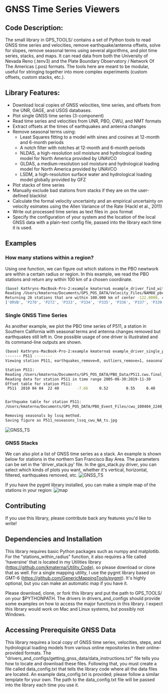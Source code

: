 # GNSS Time Series Viewers

## Code Description: 
The small library in GPS_TOOLS/ contains a set of Python tools to read GNSS time series and velocities, remove earthquake/antenna offsets, solve for slopes, remove seasonal terms using several algorithms, and plot time series, stacks, and maps.  It can read data from both the University of Nevada Reno (.tenv3) and the Plate Boundary Observatory / Network Of The Americas (.pos) formats. The tools here are meant to be modular, useful for stringing together into more complex experiments (custom offsets, custom stacks, etc.).  


## Library Features:
* Download local copies of GNSS velocities, time series, and offsets from the UNR, GAGE, and USGS databases. 
* Plot single GNSS time series (3-component)
* Read time series and velocities from UNR, PBO, CWU, and NMT formats
* Extract offsets at the times of earthquakes and antenna changes
* Remove seasonal terms using: 
	* Least Squares fitting to a model with sines and cosines at 12-month and 6-month periods
	* A notch filter with notches at 12-month and 6-month periods
	* NLDAS, a high-resolution soil moisture and hydrological loading model for North America provided by UNAVCO
	* GLDAS, a medium-resolution soil moisture and hydrological loading model for North America provided by UNAVCO
	* LSDM, a high-resolution surface water and hydrological loading model globally provided by GFZ
* Plot stacks of time series
* Manually exclude bad stations from stacks if they are on the user-defined blacklist
* Calculate the formal velocity uncertainty and an empirical uncertainty on velocity esimates using the Allen Variance of the Rate (Hackl et al., 2011)
* Write out processed time series as text files in .pos format
* Specify the configuration of your system and the location of the local GNSS data with a plain-text config file, passed into the library each time it is used. 


## Examples

### How many stations within a region? 
Using one function, we can figure out which stations in the PBO newtwork are within a certain radius or region. In this example, we read the PBO stations and return any within 100 km of a chosen coordinate. 
```bash
(base) Kathryns-MacBook-Pro-2:example kmaterna$ example_driver_find_within_radius.py 
Reading /Users/kmaterna/Documents/GPS_POS_DATA/Velocity_Files/NAM08_pbovelfile_feb2018.txt
Returning 26 stations that are within 100.000 km of center -122.0000, 40.0000
['ORVB', 'P270', 'P272', 'P333', 'P334', 'P335', 'P336', 'P337', 'P339', 'P341', 'P344', 'P345', 'P346', 'P349', 'P664', 'P665', 'P666', 'P667', 'P668', 'P669', 'P670', 'P671', 'P794', 'QUIN', 'SUTB', 'WDCB']
```


### Single GNSS Time Series
As another example, we plot the PBO time series of P511, a station in Southern California with seasonal terms and antenna changes removed but earthquakes still left in. One possible usage of one driver is illustrated and its command-line outputs are shown. 
```bash
(base) Kathryns-MacBook-Pro-2:example kmaterna$ example_driver_single_plot.py P511
------- P511 --------
Viewing station P511, earthquakes_remove=0, outliers_remove=1, seasonals_remove=1, datasource=cwu, refframe=NA

Station P511: 
Reading /Users/kmaterna/Documents/GPS_POS_DATA/PBO_Data/P511.cwu.final_nam14.pos
Reading data for station P511 in time range 2005-06-30:2019-11-30
Offset table for station P511:
 P511  2010 04 04  22 40        -7.66     0.52        0.55     0.40       3.19     1.87  OffEq ! EQ GU Location   32.14485  244.62646 ID ANSS(ComCat) ci14607652 


Earthquake table for station P511:
/Users/kmaterna/Documents/GPS_POS_DATA/PBO_Event_Files/cwu_100404_2240_eqgu_coseis_kalts.evt: 244.70390  33.88694     0.55    -7.66      0.40     0.52   0.000     3.19     1.87  P511_GGU

Removing seasonals by lssq method.
Saving figure as P511_noseasons_lssq_cwu_NA_ts.jpg 
```
![GNSS_TS](https://github.com/kmaterna/Mendocino_Geodesy/blob/master/drivers_and_configs/example_pngs/P511_noseasons_lssq_cwu_NA_ts.jpg)

### GNSS Stacks
We can also plot a list of GNSS time series as a stack.  An example is shown below for stations in the northern San Francisco Bay Area. The parameters can be set in the 'driver_stack.py' file.  In the gps_stack.py driver, you can select which kinds of plots you want, whether it's vertical, horizontal, filtered, earthquakes removed, etc.
![GNSS_TS](https://github.com/kmaterna/Mendocino_Geodesy/blob/master/drivers_and_configs/example_pngs/NBay_-122.0_38.0_40_TS_noeq.png)

If you have the pygmt library installed, you can make a simple map of the stations in your region: 
![map](https://github.com/kmaterna/Mendocino_Geodesy/blob/master/drivers_and_configs/example_pngs/NBay_-122.0_38.0_40_map.png)


## Contributing
If you use this library, please contribute back any features you'd like to write! 


## Dependencies and Installation
This library requires basic Python packages such as numpy and matplotlib. For the "stations_within_radius" function, it also requires a file called 'haversine' that is located in my Utilities library (https://github.com/kmaterna/Utility_Code), so please download or clone that as well. For a single mapping utility, I use the pygmt library based on GMT-6 (https://github.com/GenericMappingTools/pygmt). It's highly optional, but you can make an automatic map if you have it.  

Please download, clone, or fork this library and put the path to GPS_TOOLS/ on your $PYTHONPATH. The drivers in drivers_and_configs should provide some examples on how to access the major functions in this library.  I expect this library would work on Mac and Linux systems, but possibly not Windows. 


## Accessing Prerequisite GNSS Data
This library requires a local copy of GNSS time series, velocities, steps, and hydrological loading models from various online repositories in their online-provided formats. The "drivers_and_configs/getting_gnss_data/data_instructions.txt" file tells you how to locate and download these files.  Following that, you must create a file called data_config.txt that tells the library code where all the data files are located.  An example data_config.txt is provided; please follow a similar template for your own. The path to the data_config.txt file will be passed into the library each time you use it.  

